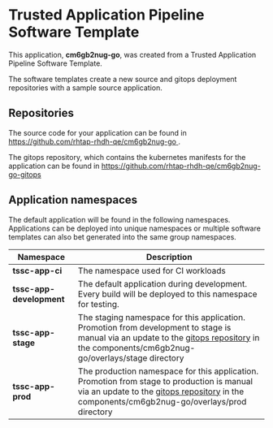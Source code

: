 # Trusted Application Pipeline Software Template

This application, **cm6gb2nug-go**, was created from a Trusted Application Pipeline Software Template.

The software templates create a new source and gitops deployment repositories with a sample source application. 

## Repositories

The source code for your application can be found in [https://github.com/rhtap-rhdh-qe/cm6gb2nug-go ](https://github.com/rhtap-rhdh-qe/cm6gb2nug-go ).
 
The gitops repository, which contains the kubernetes manifests for the application can be found in 
[https://github.com/rhtap-rhdh-qe/cm6gb2nug-go-gitops ](https://github.com/rhtap-rhdh-qe/cm6gb2nug-go-gitops ) 

## Application namespaces 

The default application will be found in the following namespaces. Applications can be deployed into unique namespaces or multiple software templates can also bet generated into the same group namespaces.  

|  Namespace   |  Description   |  
| -------- | -------- |
| **tssc-app-ci** | The namespace used for CI workloads |
| **tssc-app-development** | The default application during development. Every build will be deployed to this namespace for testing. |
| **tssc-app-stage** | The staging namespace for this application. Promotion from development to stage is manual via an update to the [gitops repository](https://github.com/rhtap-rhdh-qe/cm6gb2nug-go-gitops ) in the components/cm6gb2nug-go/overlays/stage directory |
| **tssc-app-prod** | The production namespace for this application. Promotion from stage to production is manual via an update to the [gitops repository](https://github.com/rhtap-rhdh-qe/cm6gb2nug-go-gitops ) in the components/cm6gb2nug-go/overlays/prod directory |